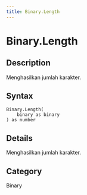 ```yaml
---
title: Binary.Length
---
```


# Binary.Length


## Description

Menghasilkan jumlah karakter.


## Syntax

```powerquery
Binary.Length(
    binary as binary
) as number
```


## Details

Menghasilkan jumlah karakter.



## Category
Binary
